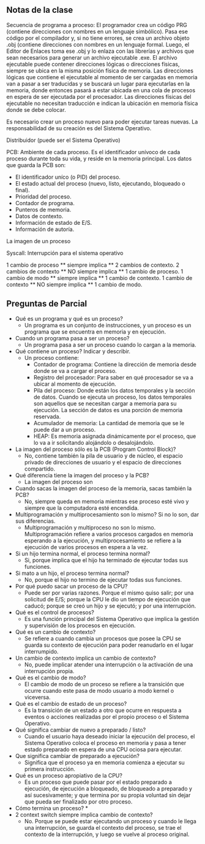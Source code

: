 ## Notas de la clase
Secuencia de programa a proceso: El programador crea un código PRG (contiene direcciones con nombres en un lenguaje simbólico). Pasa ese código por el compilador y, si no tiene errores, se crea un archivo objeto .obj (contiene direcciones con nombres en un lenguaje formal. Luego, el Editor de Enlaces toma ese .obj y lo enlaza con las librerías y archivos que sean necesarios para generar un archivo ejecutable .exe. El archivo ejecutable puede contener direcciones lógicas o direcciones físicas, siempre se ubica en la misma posición física de memoria. Las direcciones lógicas que contiene el ejecutable al momento de ser cargadas en memoria van a pasar a ser traducidas y se buscará un lugar para ejecutarlas en la memoria, donde entonces pasará a estar ubicada en una cola de procesos en espera de ser ejecutada por el procesador. Las direcciones físicas del ejecutable no necesitan traducción e indican la ubicación en memoria física donde se debe colocar.

Es necesario crear un proceso nuevo para poder ejecutar tareas nuevas. La responsabilidad de su creación es del Sistema Operativo.

Distribuidor (puede ser el Sistema Operativo)

PCB: Ambiente de cada proceso. Es el identificador unívoco de cada proceso durante toda su vida, y reside en la memoria principal.
Los datos que guarda la PCB son:
* El identificador uníco (o PID) del proceso.
* El estado actual del proceso (nuevo, listo, ejecutando, bloqueado o final).
* Prioridad del proceso.
* Contador de programa.
* Punteros de memoria.
* Datos de contexto.
* Información de estado de E/S.
* Información de autoría.

La imagen de un proceso

Syscall: Interrupción para el sistema operativo

1 cambio de proceso ** siempre implica ** 2 cambios de contexto.
2 cambios de contexto ** NO siempre implica ** 1 cambio de proceso.
1 cambio de modo ** siempre implica ** 1 cambio de contexto.
1 cambio de contexto ** NO siempre implica ** 1 cambio de modo.

## Preguntas de Parcial
* Qué es un programa y qué es un proceso?
  * Un programa es un conjunto de instrucciones, y un proceso es un programa que se encuentra en memoria y en ejecución.
* Cuando un programa pasa a ser un proceso?
  * Un programa pasa a ser un proceso cuando lo cargan a la memoria.
* Qué contiene un proceso? Indicar y describir.
  * Un proceso contiene:
    * Contador de programa: Contiene la dirección de memoria desde donde se va a cargar el proceso.
    * Registro del procesador: Para saber en qué procesador se va a ubicar al momento de ejecución.
    * Pila del proceso: Donde están los datos temporales y la sección de datos. Cuando se ejecuta un proceso, los datos temporales son aquellos que se necesitan cargar a memoria para su ejecución. La sección de datos es una porción de memoria reservada.
    * Acumulador de memoria: La cantidad de memoria que se le puede dar a un proceso.
    * HEAP: Es memoria asignada dinámicamente por el proceso, que lo va a ir solicitando alojándolo o desalojándolo.
* La imagen del proceso sólo es la PCB (Program Control Block)? 
  * No, contiene también la pila de usuario y de núcleo, el espacio privado de direcciones de usuario y el espacio de direcciones compartido.
* Qué diferencia tiene la imagen del proceso y la PCB?
  * La imagen del proceso son 
* Cuando sacas la imagen del proceso de la memoria, sacas también la PCB?
  * No, siempre queda en memoria mientras ese proceso esté vivo y siempre que la computadora esté encendida.
* Multiprogramación y multiprocesamiento son lo mismo? Si no lo son, dar sus diferencias.
  * Multiprogramación y multiproceso no son lo mismo. Multiprogramación refiere a varios procesos cargados en memoria esperando a la ejecución, y multiprocesamiento se refiere a la ejecución de varios procesos en espera a la vez.
* Si un hijo termina normal, el proceso termina normal?
  * Si, porque implica que el hijo ha terminado de ejecutar todas sus funciones.
* Si mato a un hijo, el proceso termina normal?
  * No, porque el hijo no termino de ejecutar todas sus funciones.
* Por qué puedo sacar un proceso de la CPU?
  * Puede ser por varias razones. Porque el mismo quiso salir; por una solicitud de E/S; porque la CPU le dio un tiempo de ejecución que caducó; porque se creó un hijo y se ejecutó; y por una interrupción.
* Qué es el control de procesos?
  * Es una función principal del Sistema Operativo que implica la gestión y supervisión de los procesos en ejecución.
* Qué es un cambio de contexto?
  * Se refiere a cuando cambia un procesos que posee la CPU se guarda su contexto de ejecución para poder reanudarlo en el lugar interrumpido.
* Un cambio de contexto implica un cambio de contexto?
  * No, puede implicar atender una interrupción o la activación de una interrupción propia.
* Qué es el cambio de modo?
  * El cambio de modo de un proceso se refiere a la transición que ocurre cuando este pasa de modo usuario a modo kernel o viceversa.
* Qué es el cambio de estado de un proceso?
  * Es la transición de un estado a otro que ocurre en respuesta a eventos o acciones realizadas por el propio proceso o el Sistema Operativo.
* Qué significa cambiar de nuevo a preparado / listo?
  * Cuando el usuario haya deseado iniciar la ejecución del proceso, el Sistema Operativo coloca el proceso en memoria y pasa a tener estado preparado en espera de una CPU ociosa para ejecutar.
* Que significa cambiar de preparado a ejecución?
  * Significa que el proceso ya en memoria comienza a ejecutar su primera instrucción.
* Qué es un proceso apropiativo de la CPU?
  * Es un proceso que puede pasar por el estado preparado a ejecución, de ejecución a bloqueado, de bloqueado a preparado y así sucesivamente; y que termina por su propia voluntad sin dejar que pueda ser finalizado por otro proceso.
* Cómo termina un proceso?
  * 
* 2 context switch siempre implica cambio de contexto? 
  * No. Porque se puede estar ejecutando un proceso y cuando le llega una interrupción, se guarda el contexto del proceso, se trae el contexto de la interrupción, y luego se vuelve al proceso original.

